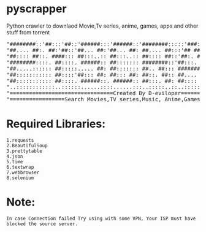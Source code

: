 
# pyscrapper
Python crawler to downlaod Movie,Tv series, anime, games, apps and other stuff from torrent

<pre>
"########::'##:::'##::'######:::'######::'########:::::'###::::'########::'########:'########::"
"##.... ##:. ##:'##::'##... ##:'##... ##: ##.... ##:::'## ##::: ##.... ##: ##.....:: ##.... ##:"
"##:::: ##::. ####::: ##:::..:: ##:::..:: ##:::: ##::'##:. ##:: ##:::: ##: ##::::::: ##:::: ##:"
"########::::. ##::::. ######:: ##::::::: ########::'##:::. ##: ########:: ######::: ########::"
"##.....:::::: ##:::::..... ##: ##::::::: ##.. ##::: #########: ##.....::: ##...:::: ##.. ##:::"
"##::::::::::: ##::::'##::: ##: ##::: ##: ##::. ##:: ##.... ##: ##:::::::: ##::::::: ##::. ##::"
"##::::::::::: ##::::. ######::. ######:: ##:::. ##: ##:::: ##: ##:::::::: ########: ##:::. ##:"
"..::::::::::::..::::::......::::......:::..:::::..::..:::::..::..:::::::::........::..:::::..::"
"================================Created By D-eviloper=========================================="
"=================Search Movies,TV series,Music, Anime,Games,Applications Etc======================"
</pre>



# Required Libraries:
    1.requests 
    2.BeautifulSoup 
    3.prettytable
    4.json
    5.time
    6.textwrap 
    7.webbrowser
    8.selenium

# Note:
    In case Connection failed Try using with some VPN, Your ISP must have blocked the source server.

